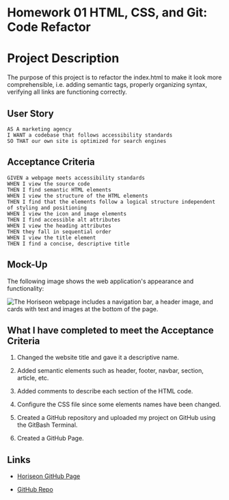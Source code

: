 # Homework 01 HTML, CSS, and Git: Code Refactor 

# Project Description

The purpose of this project is to refactor the index.html to make it look more comprehensible, i.e. adding semantic tags, properly organizing syntax, verifying all links are functioning correctly. 


## User Story

```
AS A marketing agency
I WANT a codebase that follows accessibility standards
SO THAT our own site is optimized for search engines
```

## Acceptance Criteria

```
GIVEN a webpage meets accessibility standards
WHEN I view the source code
THEN I find semantic HTML elements
WHEN I view the structure of the HTML elements
THEN I find that the elements follow a logical structure independent of styling and positioning
WHEN I view the icon and image elements
THEN I find accessible alt attributes
WHEN I view the heading attributes
THEN they fall in sequential order
WHEN I view the title element
THEN I find a concise, descriptive title
```

## Mock-Up

The following image shows the web application's appearance and functionality:

![The Horiseon webpage includes a navigation bar, a header image, and cards with text and images at the bottom of the page.](./Assets/01-html-css-git-homework-demo.png)


## What I have completed to meet the Acceptance Criteria

1. Changed the website title and gave it a descriptive name.

2. Added semantic elements such as header, footer, navbar, section, article, etc.

3. Added comments to describe each section of the HTML code.

4. Configure the CSS file since some elements names have been changed.

5. Created a GitHub repository and uploaded my project on GitHub using the GitBash Terminal.

6. Created a GitHub Page. 

## Links

* [Horiseon GitHub Page](https://ilavine.github.io/code-refactoring-Horiseon/)

* [GitHub Repo](https://ilavine.github.io/code-refactoring-Horiseon/)
